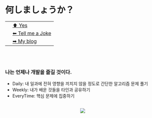 # 何しましょうか？


<table align='center'>
  <tr>
  <td rowspan='3'>
  <img src="https://1.bp.blogspot.com/-xaonqRhznpo/YAk7AcyadYI/AAAAAAAAA5M/xSRRPu70b_QGQq_rShHW2SuMhwDuO_cRACLcBGAsYHQ/s0/GIF.gif" alt=''/>
  </td>
  <td>
    <a href="https://fallout.fandom.com/wiki/Noodle_cup_(Fallout_4)" rel="noreferrer">⬆ Yes</a>
  </td>
  </tr>
  <tr>
  <td>
     <a href="https://github.com/SpookyJelly" rel="noreferrer">⬅ Tell me a Joke</a>
  </td>
  </tr>
  <tr>
  <td>
     <a href="https://spookyjelly.tistory.com/" rel="noreferrer">➡ My blog</a>
  </td>
  </tr>
 </table>
 
 <br/>
  <br/>

### 나는 언제나 개발을 즐길 것이다.

<ul>
  <li>Daily: 내 일과에 전혀 영향을 끼치지 않을 정도로 간단한 알고리즘 문제 풀기</li>
  <li>Weekly: 내가 배운 것들을 타인과 공유하기</li>
  <li>EveryTime: 핵심 문제에 집중하기</li>
</ul>

<br/>

<div align='center'>
<a href="https://hits.seeyoufarm.com"><img src="https://hits.seeyoufarm.com/api/count/incr/badge.svg?url=https%3A%2F%2Fgithub.com%2FSpookyJelly%2Fhit-counter&count_bg=%2379C83D&title_bg=%23555555&icon=&icon_color=%23E7E7E7&title=hits&edge_flat=false"/></a>
</div>
